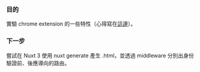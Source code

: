 ### 目的
實驗 chrome extension 的一些特性（心得寫在[這邊](https://hackmd.io/iMTshewOTrOuGl0DZOMP5A)）。

### 下一步
嘗試在 Nuxt 3 使用 nuxt generate 產生 .html，並透過 middleware 分別出身份驗證前、後應導向的路由。
